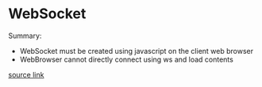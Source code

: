 # WebSocket

Summary:
 * WebSocket must be created using javascript on the client web browser
 * WebBrowser cannot directly connect using ws and load contents

[source link](https://stackoverflow.com/questions/14563865/websocket-connection-establishment-from-browser "stackoverflow")